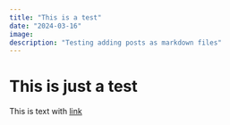 ```yaml
---
title: "This is a test"
date: "2024-03-16"
image:
description: "Testing adding posts as markdown files"
---
```


# This is just a test

This is text with [link](https://google.ie)
